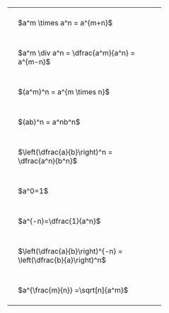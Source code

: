 ---
---

#  
<br>
<style type="text/css">
#T_03652 th.col_heading {
  text-align: left;
  font-size: 1em;
}
#T_03652 td {
  text-align: left;
  font-size: 1em;
  padding: 1.5em;
}
#T_03652_row0_col0, #T_03652_row1_col0, #T_03652_row2_col0, #T_03652_row3_col0, #T_03652_row4_col0, #T_03652_row5_col0, #T_03652_row6_col0, #T_03652_row7_col0, #T_03652_row8_col0 {
  width: 300px;
  white-space: pre-wrap;
}
</style>
<table id="T_03652">
  <thead>
  </thead>
  <tbody>
    <tr>
      <td id="T_03652_row0_col0" class="data row0 col0" >$a^m \times a^n = a^{m+n}$</td>
    </tr>
    <tr>
      <td id="T_03652_row1_col0" class="data row1 col0" >$a^m \div a^n = \dfrac{a^m}{a^n} = a^{m-n}$</td>
    </tr>
    <tr>
      <td id="T_03652_row2_col0" class="data row2 col0" >$(a^m)^n = a^{m \times n}$</td>
    </tr>
    <tr>
      <td id="T_03652_row3_col0" class="data row3 col0" >$(ab)^n = a^nb^n$</td>
    </tr>
    <tr>
      <td id="T_03652_row4_col0" class="data row4 col0" >$\left(\dfrac{a}{b}\right)^n = \dfrac{a^n}{b^n}$</td>
    </tr>
    <tr>
      <td id="T_03652_row5_col0" class="data row5 col0" >$a^0=1$</td>
    </tr>
    <tr>
      <td id="T_03652_row6_col0" class="data row6 col0" >$a^{-n}=\dfrac{1}{a^n}$</td>
    </tr>
    <tr>
      <td id="T_03652_row7_col0" class="data row7 col0" >$\left(\dfrac{a}{b}\right)^{-n} = \left(\dfrac{b}{a}\right)^n$</td>
    </tr>
    <tr>
      <td id="T_03652_row8_col0" class="data row8 col0" >$a^{\frac{m}{n}} =\sqrt[n]{a^m}$</td>
    </tr>
  </tbody>
</table>
